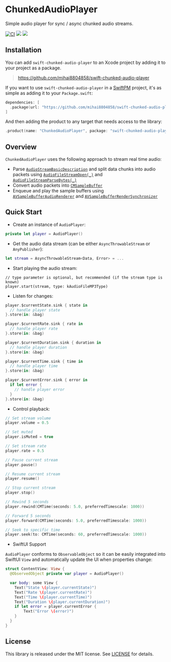 
# ChunkedAudioPlayer

Simple audio player for sync / async chunked audio streams.

[![CI](https://github.com/mihai8804858/swift-chunked-audio-player/actions/workflows/ci.yml/badge.svg)](https://github.com/mihai8804858/swift-chunked-audio-player/actions/workflows/ci.yml) [![](https://img.shields.io/endpoint?url=https%3A%2F%2Fswiftpackageindex.com%2Fapi%2Fpackages%2Fmihai8804858%2Fswift-chunked-audio-player%2Fbadge%3Ftype%3Dswift-versions)](https://swiftpackageindex.com/mihai8804858/swift-chunked-audio-player) [![](https://img.shields.io/endpoint?url=https%3A%2F%2Fswiftpackageindex.com%2Fapi%2Fpackages%2Fmihai8804858%2Fswift-chunked-audio-player%2Fbadge%3Ftype%3Dplatforms)](https://swiftpackageindex.com/mihai8804858/swift-chunked-audio-player)


## Installation

You can add `swift-chunked-audio-player` to an Xcode project by adding it to your project as a package.

> https://github.com/mihai8804858/swift-chunked-audio-player

If you want to use `swift-chunked-audio-player` in a [SwiftPM](https://swift.org/package-manager/) project, it's as
simple as adding it to your `Package.swift`:

``` swift
dependencies: [
  .package(url: "https://github.com/mihai8804858/swift-chunked-audio-player", from: "1.0.0")
]
```

And then adding the product to any target that needs access to the library:

```swift
.product(name: "ChunkedAudioPlayer", package: "swift-chunked-audio-player"),
```

## Overview

`ChunkedAudioPlayer` uses the following approach to stream real time audio:
  * Parse [`AudioStreamBasicDescription`](https://developer.apple.com/documentation/coreaudiotypes/audiostreambasicdescription) and split data chunks into audio packets using [`AudioFileStreamOpen(_)`](https://developer.apple.com/documentation/audiotoolbox/1391498-audiofilestreamopen) and [`AudioFileStreamParseBytes(_)`](https://developer.apple.com/documentation/audiotoolbox/1391492-audiofilestreamparsebytes)
  * Convert audio packets into [`CMSampleBuffer`](https://developer.apple.com/documentation/coremedia/cmsamplebuffer)
  * Enqueue and play the sample buffers using [`AVSampleBufferAudioRenderer`](https://developer.apple.com/documentation/avfoundation/avsamplebufferaudiorenderer) and [`AVSampleBufferRenderSynchronizer`](https://developer.apple.com/documentation/avfoundation/avsamplebufferrendersynchronizer)

## Quick Start

* Create an instance of `AudioPlayer`:
```swift
private let player = AudioPlayer()
```
* Get the audio data stream (can be either `AsyncThrowableStream` or `AnyPublisher`):
```swift
let stream = AsyncThrowableStream<Data, Error> = ...
```

* Start playing the audio stream:

```
// type parameter is optional, but recommended (if the stream type is known)
player.start(stream, type: kAudioFileMP3Type)
```

* Listen for changes:

```swift
player.$currentState.sink { state in
  // handle player state
}.store(in: &bag)

player.$currentRate.sink { rate in
  // handle player rate
}.store(in: &bag)

player.$currentDuration.sink { duration in
  // handle player duration
}.store(in: &bag)

player.$currentTime.sink { time in
  // handle player time
}.store(in: &bag)

player.$currentError.sink { error in
  if let error {
    // handle player error
  }
}.store(in: &bag)
```

* Control playback:

```swift
// Set stream volume
player.volume = 0.5

// Set muted
player.isMuted = true

// Set stream rate
player.rate = 0.5

// Pause current stream
player.pause()

// Resume current stream
player.resume()

// Stop current stream
player.stop()

// Rewind 5 seconds
player.rewind(CMTime(seconds: 5.0, preferredTimescale: 1000))

// Forward 5 seconds
player.forward(CMTime(seconds: 5.0, preferredTimescale: 1000))

// Seek to specific time
player.seek(to: CMTime(seconds: 60, preferredTimescale: 1000))
```

* SwiftUI Support

`AudioPlayer` conforms to `ObservableObject` so it can be easily integrated into SwiftUI `View` and automatically update the UI when properties change:
```swift
struct ContentView: View {
  @ObservedObject private var player = AudioPlayer()

  var body: some View {
    Text("State \(player.currentState)")
    Text("Rate \(player.currentRate)")
    Text("Time \(player.currentTime)")
    Text("Duration \(player.currentDuration)")
    if let error = player.currentError {
        Text("Error \(error)")
    }
  }
}
```

## License

This library is released under the MIT license. See [LICENSE](LICENSE) for details.
